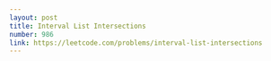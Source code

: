 ```yaml
---
layout: post
title: Interval List Intersections
number: 986
link: https://leetcode.com/problems/interval-list-intersections
---
```

